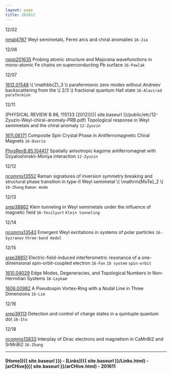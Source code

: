 ```yaml
---
layout: page
title: 201612
---
```



12/02

[nmat4787](http://www.nature.com/nmat/journal/v15/n11/full/nmat4787.html) Weyl semimetals, Fermi arcs and chiral anomalies `16-Jia`

12/06

[npjqi201635](http://www.nature.com/articles/npjqi201635) Probing atomic structure and Majorana wavefunctions in mono-atomic Fe chains on superconducting Pb surface `16-Pawlak`

12/07

[1612.01548](https://arxiv.org/abs/1612.01548) \\( \mathbb{Z}_3 \\) parafermionic zero modes without Andreev backscattering from the \\( 2/3 \\) fractional
quantum Hall state `16-Alavirad` `parafermion`

12/11

[PHYSICAL REVIEW B 86, 115133 (2012)]({{ site.baseurl }}/public/etc/12-Zyuzin-Weyl-chiral-anomaly-PRB.pdf) Topological response in Weyl semimetals and the chiral anomaly `12-Zyuzin`

[1611.06171](https://arxiv.org/abs/1611.06171) Composite Spin Crystal Phase in Antiferromagnetic Chiral Magnets `16-Osorio`


[PhysRevB.85.104417](http://journals.aps.org/prb/abstract/10.1103/PhysRevB.85.104417) Spatially anisotropic kagome antiferromagnet with Dzyaloshinskii-Moriya interaction `12-Zyuzin`

12/12

[ncomms13552](http://www.nature.com/articles/ncomms13552) Raman signatures of inversion symmetry breaking and structural phase transition in type-II Weyl semimetal \\( \mathrm{MoTe}_2 \\) `16-Zhang` `Raman mode`

12/13

[srep38862](http://www.nature.com/articles/srep38862) Klein tunneling in Weyl semimetals under the influence of magnetic field `16-Yesilyurt` `Klein tunneling`

12/14

[ncomms13543](http://www.nature.com/articles/ncomms13543) Emergent Weyl excitations in systems of polar particles `16-Syzranov` `three-band model`

12/15

[srep38851](http://www.nature.com/articles/srep38851) Electric-field-induced interferometric resonance of a one-dimensional spin-orbit-coupled electron `16-Fan` `1D system` `spin-orbit`

[1610.04029](https://arxiv.org/abs/1610.04029) Edge Modes, Degeneracies, and Topological Numbers in Non-Hermitian Systems `16-Leykam`

[1606.00982](https://arxiv.org/abs/1606.00982) A Pseudospin Vortex-Ring with a Nodal Line in Three Dimensions `16-Lim`

12/16

[srep39113](http://www.nature.com/articles/srep39113) Detection and control of charge states in a quintuple quantum dot `16-Ito`

12/18

[ncomms13833](http://www.nature.com/articles/ncomms13833) Interplay of Dirac electrons and magnetism in CaMnBi2 and SrMnBi2 `16-Zhang`



---


#### [Home]({{ site.baseurl }}) - [Links]({{ site.baseurl }}/Links.html) - [arCHive]({{ site.baseurl }}/arCHive.html) - 201611
